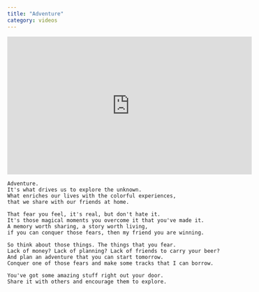 ```yaml
---
title: "Adventure"
category: videos
---
```


<iframe
  width="560"
  height="315"
  src="https://www.youtube.com/embed/zIOIuHulShU"
  frameborder="0"
  allowfullscreen>
</iframe>

```
Adventure.
It's what drives us to explore the unknown.
What enriches our lives with the colorful experiences,
that we share with our friends at home.

That fear you feel, it's real, but don't hate it.
It's those magical moments you overcome it that you've made it.
A memory worth sharing, a story worth living,
if you can conquer those fears, then my friend you are winning.

So think about those things. The things that you fear.
Lack of money? Lack of planning? Lack of friends to carry your beer?
And plan an adventure that you can start tomorrow.
Conquer one of those fears and make some tracks that I can borrow.

You've got some amazing stuff right out your door.
Share it with others and encourage them to explore.
```
